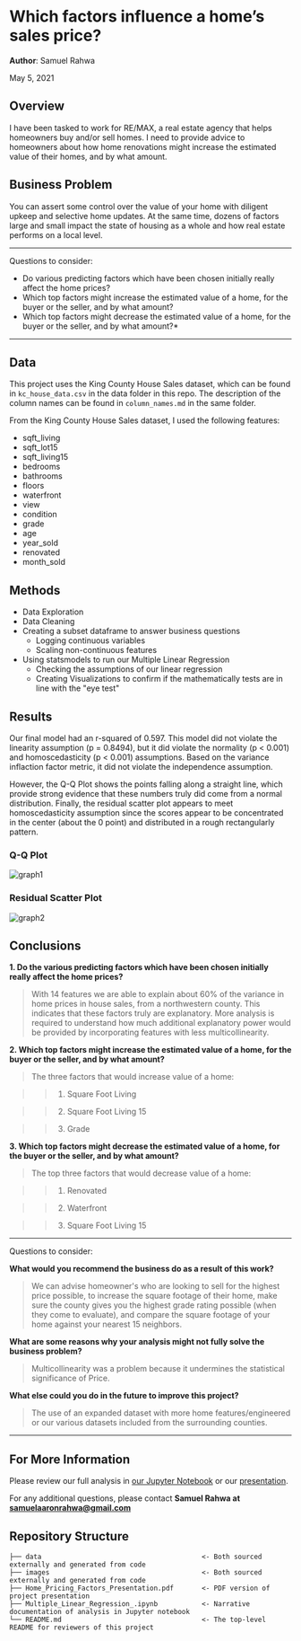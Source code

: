 # Which factors influence a home’s sales price?

**Author**: Samuel Rahwa


May 5, 2021

## Overview

I have been tasked to work for RE/MAX, a real estate agency that helps homeowners buy and/or sell homes. I need to provide advice to homeowners about how home renovations might increase the estimated value of their homes, and by what amount.


## Business Problem

You can assert some control over the value of your home with diligent upkeep and selective home updates. At the same time, dozens of factors large and small impact the state of housing as a whole and how real estate performs on a local level.

***
Questions to consider:
* Do various predicting factors which have been chosen initially really affect the home prices?
* Which top factors might increase the estimated value of a home, for the buyer or the seller, and by what amount?
* Which top factors might decrease the estimated value of a home, for the buyer or the seller, and by what amount?*
***

## Data

This project uses the King County House Sales dataset, which can be found in  `kc_house_data.csv` in the data folder in this repo. The description of the column names can be found in `column_names.md` in the same folder.

From the King County House Sales dataset, I used the following features:

* sqft_living
* sqft_lot15
* sqft_living15
* bedrooms
* bathrooms
* floors
* waterfront
* view
* condition
* grade
* age
* year_sold
* renovated
* month_sold

## Methods

* Data Exploration
* Data Cleaning
* Creating a subset dataframe to answer business questions
    - Logging continuous variables
    - Scaling non-continuous features
* Using statsmodels to run our Multiple  Linear Regression
    - Checking the assumptions of our linear regression
    - Creating Visualizations to confirm if the mathematically tests are in line with the "eye test"


## Results

Our final model had an r-squared of 0.597. This model did not violate the linearity assumption (p = 0.8494), but it did violate the normality (p < 0.001) and homoscedasticity (p < 0.001) assumptions. Based on the variance inflaction factor metric, it did not violate the independence assumption.

However, the Q-Q Plot shows the points falling along a straight line, which provide strong evidence that these numbers truly did come from a normal distribution. Finally, the residual scatter plot appears to meet homoscedasticity assumption since the scores appear to be concentrated in the center (about the 0 point) and distributed in a rough rectangularly pattern.

### Q-Q Plot
![graph1](https://github.com/SamuelRahwa/My-First-Linear-Regression/blob/main/images/Q-Q%20Plot.png)


### Residual Scatter Plot
![graph2](https://github.com/SamuelRahwa/My-First-Linear-Regression/blob/main/images/Residual%20Scatter%20Plot.png)


## Conclusions

**1. Do the various predicting factors which have been chosen initially really affect the home prices?**

> With 14 features we are able to explain about 60% of the variance in home prices in house sales, from a northwestern county. This indicates that these factors truly are explanatory. More analysis is required to understand how much additional explanatory power would be provided by incorporating features with less multicollinearity.


**2. Which top factors might increase the estimated value of a home, for the buyer or the seller, and by what amount?**


> The three factors that would increase value of a home:

>> 1. Square Foot Living

>> 2. Square Foot Living 15

>> 3. Grade


**3. Which top factors might decrease the estimated value of a home, for the buyer or the seller,
and by what amount?**


>The top three factors that would decrease value of a home:

>> 1. Renovated

>> 2. Waterfront

>> 3. Square Foot Living 15




***
Questions to consider:

**What would you recommend the business do as a result of this work?**

> We can advise homeowner's who are looking to sell for the highest price possible, to increase the square footage of their home, make sure the county gives you the highest grade rating possible (when they come to evaluate), and compare the square footage of your home against your nearest 15 neighbors.

**What are some reasons why your analysis might not fully solve the business problem?**

> Multicollinearity was a problem because it undermines the statistical significance of Price. 

**What else could you do in the future to improve this project?**

> The use of an expanded dataset with more home features/engineered or our various datasets included from the surrounding counties.

***

## For More Information

Please review our full analysis in [our Jupyter Notebook](https://github.com/SamuelRahwa/My-First-Linear-Regression/blob/main/Multiple_Linear_Regression.ipynb) or our [presentation](https://github.com/SamuelRahwa/My-First-Linear-Regression/blob/main/Home_Pricing_Factors_Presentation.pdf).

For any additional questions, please contact **Samuel Rahwa at samuelaaronrahwa@gmail.com**

## Repository Structure

```
├── data                                        <- Both sourced externally and generated from code
├── images                                      <- Both sourced externally and generated from code
├── Home_Pricing_Factors_Presentation.pdf       <- PDF version of project presentation
├── Multiple_Linear_Regression_.ipynb           <- Narrative documentation of analysis in Jupyter notebook
└── README.md                                   <- The top-level README for reviewers of this project
```
